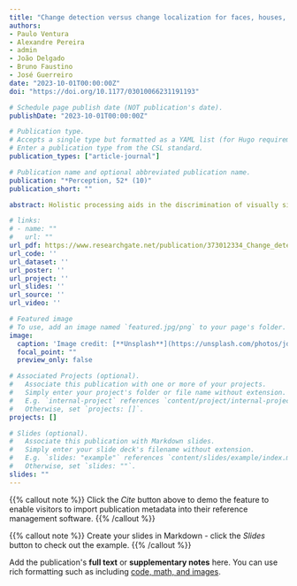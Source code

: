 ```yaml
---
title: "Change detection versus change localization for faces, houses, and words"
authors:
- Paulo Ventura
- Alexandre Pereira
- admin
- João Delgado
- Bruno Faustino
- José Guerreiro
date: "2023-10-01T00:00:00Z"
doi: "https://doi.org/10.1177/03010066231191193"

# Schedule page publish date (NOT publication's date).
publishDate: "2023-10-01T00:00:00Z"

# Publication type.
# Accepts a single type but formatted as a YAML list (for Hugo requirements).
# Enter a publication type from the CSL standard.
publication_types: ["article-journal"]

# Publication name and optional abbreviated publication name.
publication: "*Perception, 52* (10)"
publication_short: ""

abstract: Holistic processing aids in the discrimination of visually similar objects, but it may also come with a cost. Indeed holistic processing may improve the ability to detect changes to a face while impairing the ability to locate where the changes occur. We investigated the capacity to detect the occurrence of a change versus the capacity to detect the localization of a change for faces, houses, and words. Change detection was better than change localization for faces. Change localization outperformed change detection for houses. For words, there was no difference between detection and localization. We know from previous studies that words are processed holistically. However, being an object of visual expertise processed holistically, visual words are also a linguistic entity. Previously, the word composite effect was found for phonologically consistent words but not for phonologically inconsistent words. Being an object of visual expertise for which linguistic information is important, letter position information, is also crucial. Thus, the importance of localization of letters and features may augment the capacity to localize a change in words making the detection of a change and the detection of localization of a change equivalent.

# links:
# - name: ""
#   url: ""
url_pdf: https://www.researchgate.net/publication/373012334_Change_detection_versus_change_localization_for_faces_houses_and_words
url_code: ''
url_dataset: ''
url_poster: ''
url_project: ''
url_slides: ''
url_source: ''
url_video: ''

# Featured image
# To use, add an image named `featured.jpg/png` to your page's folder. 
image:
  caption: 'Image credit: [**Unsplash**](https://unsplash.com/photos/jdD8gXaTZsc)'
  focal_point: ""
  preview_only: false

# Associated Projects (optional).
#   Associate this publication with one or more of your projects.
#   Simply enter your project's folder or file name without extension.
#   E.g. `internal-project` references `content/project/internal-project/index.md`.
#   Otherwise, set `projects: []`.
projects: []

# Slides (optional).
#   Associate this publication with Markdown slides.
#   Simply enter your slide deck's filename without extension.
#   E.g. `slides: "example"` references `content/slides/example/index.md`.
#   Otherwise, set `slides: ""`.
slides: ""
---
```


{{% callout note %}}
Click the *Cite* button above to demo the feature to enable visitors to import publication metadata into their reference management software.
{{% /callout %}}

{{% callout note %}}
Create your slides in Markdown - click the *Slides* button to check out the example.
{{% /callout %}}

Add the publication's **full text** or **supplementary notes** here. You can use rich formatting such as including [code, math, and images](https://docs.hugoblox.com/content/writing-markdown-latex/).
